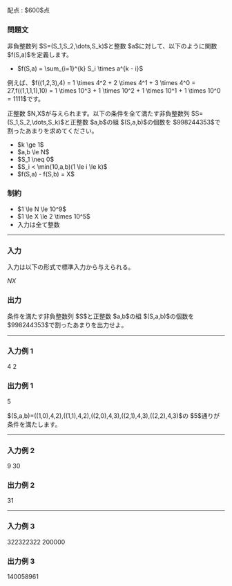 
<div>

<span>

<span>

<p>
配点 : $600$点
</p>

<div>

<section>

### **問題文**

<p>
非負整数列 $S=(S_1,S_2,\dots,S_k)$と整数 $a$に対して、以下のように関数 $f(S,a)$を定義します。
</p>

<ul>

<li>
$f(S,a) = \sum_{i=1}^{k} S_i \times a^{k - i}$
</li>

</ul>

<p>
例えば、$f((1,2,3),4) = 1 \times 4^2 + 2 \times 4^1 + 3 \times 4^0 = 27,f((1,1,1,1),10) = 1 \times 10^3 + 1 \times 10^2 + 1 \times 10^1 + 1 \times 10^0 = 1111$です。
</p>

<p>
正整数 $N,X$が与えられます。以下の条件を全て満たす非負整数列 $S=(S_1,S_2,\dots,S_k)$と正整数 $a,b$の組 $(S,a,b)$の個数を $998244353$で割ったあまりを求めてください。
</p>

<ul>

<li>
$k \ge 1$
</li>

<li>
$a,b \le N$
</li>

<li>
$S_1 \neq 0$
</li>

<li>
$S_i < \min(10,a,b)(1 \le i \le k)$
</li>

<li>
$f(S,a) - f(S,b) = X$
</li>

</ul>

</section>

</div>

<div>

<section>

### **制約**

<ul>

<li>
$1 \le N \le 10^9$
</li>

<li>
$1 \le X \le 2 \times 10^5$
</li>

<li>
入力は全て整数
</li>

</ul>

</section>

</div>

---

<div>

<div>

<section>

### **入力**

<p>
入力は以下の形式で標準入力から与えられる。
</p>

<div>

$N$$X$
</div>

</section>

</div>

<div>

<section>

### **出力**

<p>
条件を満たす非負整数列 $S$と正整数 $a,b$の組 $(S,a,b)$の個数を $998244353$で割ったあまりを出力せよ。
</p>

</section>

</div>

</div>

---

<div>

<section>

### **入力例 1**

<div>

4 2

</div>

</section>

</div>

<div>

<section>

### **出力例 1**

<div>

5

</div>

<p>
$(S,a,b)=((1,0),4,2),((1,1),4,2),((2,0),4,3),((2,1),4,3),((2,2),4,3)$の $5$通りが条件を満たします。
</p>

</section>

</div>

---

<div>

<section>

### **入力例 2**

<div>

9 30

</div>

</section>

</div>

<div>

<section>

### **出力例 2**

<div>

31

</div>

</section>

</div>

---

<div>

<section>

### **入力例 3**

<div>

322322322 200000

</div>

</section>

</div>

<div>

<section>

### **出力例 3**

<div>

140058961

</div>

</section>

</div>

</span>

</span>

</div>
